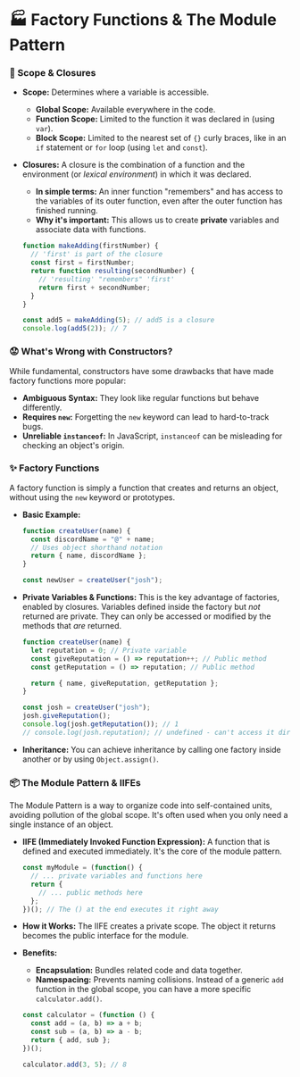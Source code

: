 # 🏭 Factory Functions & The Module Pattern

### 🔭 Scope & Closures

  * **Scope:** Determines where a variable is accessible.

      * **Global Scope:** Available everywhere in the code.
      * **Function Scope:** Limited to the function it was declared in (using `var`).
      * **Block Scope:** Limited to the nearest set of `{}` curly braces, like in an `if` statement or `for` loop (using `let` and `const`).

  * **Closures:** A closure is the combination of a function and the environment (or *lexical environment*) in which it was declared.

      * **In simple terms:** An inner function "remembers" and has access to the variables of its outer function, even after the outer function has finished running.
      * **Why it's important:** This allows us to create **private** variables and associate data with functions.

    <!-- end list -->

    ```javascript
    function makeAdding(firstNumber) {
      // 'first' is part of the closure
      const first = firstNumber;
      return function resulting(secondNumber) {
        // 'resulting' "remembers" 'first'
        return first + secondNumber;
      }
    }

    const add5 = makeAdding(5); // add5 is a closure
    console.log(add5(2)); // 7
    ```

### 😟 What's Wrong with Constructors?

While fundamental, constructors have some drawbacks that have made factory functions more popular:

  * **Ambiguous Syntax:** They look like regular functions but behave differently.
  * **Requires `new`:** Forgetting the `new` keyword can lead to hard-to-track bugs.
  * **Unreliable `instanceof`:** In JavaScript, `instanceof` can be misleading for checking an object's origin.

### ✨ Factory Functions

A factory function is simply a function that creates and returns an object, without using the `new` keyword or prototypes.

  * **Basic Example:**
    ```javascript
    function createUser(name) {
      const discordName = "@" + name;
      // Uses object shorthand notation
      return { name, discordName };
    }

    const newUser = createUser("josh");
    ```
  * **Private Variables & Functions:** This is the key advantage of factories, enabled by closures. Variables defined inside the factory but *not* returned are private. They can only be accessed or modified by the methods that *are* returned.
    ```javascript
    function createUser(name) {
      let reputation = 0; // Private variable
      const giveReputation = () => reputation++; // Public method
      const getReputation = () => reputation; // Public method

      return { name, giveReputation, getReputation };
    }

    const josh = createUser("josh");
    josh.giveReputation();
    console.log(josh.getReputation()); // 1
    // console.log(josh.reputation); // undefined - can't access it directly
    ```
  * **Inheritance:** You can achieve inheritance by calling one factory inside another or by using `Object.assign()`.

### 📦 The Module Pattern & IIFEs

The Module Pattern is a way to organize code into self-contained units, avoiding pollution of the global scope. It's often used when you only need a single instance of an object.

  * **IIFE (Immediately Invoked Function Expression):** A function that is defined and executed immediately. It's the core of the module pattern.

    ```javascript
    const myModule = (function() {
      // ... private variables and functions here
      return {
        // ... public methods here
      };
    })(); // The () at the end executes it right away
    ```

  * **How it Works:** The IIFE creates a private scope. The object it returns becomes the public interface for the module.

  * **Benefits:**

      * **Encapsulation:** Bundles related code and data together.
      * **Namespacing:** Prevents naming collisions. Instead of a generic `add` function in the global scope, you can have a more specific `calculator.add()`.

    <!-- end list -->

    ```javascript
    const calculator = (function () {
      const add = (a, b) => a + b;
      const sub = (a, b) => a - b;
      return { add, sub };
    })();

    calculator.add(3, 5); // 8
    ```